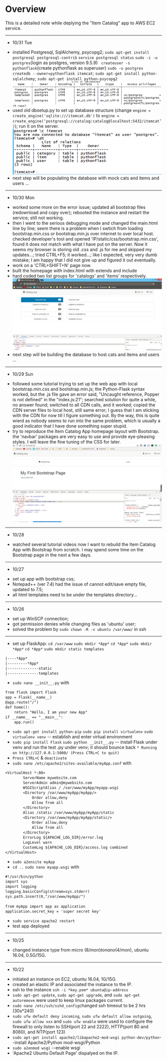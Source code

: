    # Overview
   This is a detailed note while deplying the "Item Catalog" app to AWS EC2 service.

-----
* 10/31 Tue
- installed Postgresql, SqlAlchemy, psycopg2; `sudo apt-get install postgresql postgresql-contrib` `service postgresql status` `sudo -i -u postgres`(login as postgres, version 9.5.9) ` createuser -s pythonflask`(create pythonflask as superuser) `sudo -u postgres createdb --owner=pythonflask itemcat`; `sudo apt-get install python-sqlalchemy`; `sudo apt-get install python-psycopg2`
![alt text](https://github.com/abigcleverdog/Web-app-deployment-EC2-001/blob/master/img/20171031_Capture.PNG "Project Snapshot")
- used old dbsetup.py to set up database structure (change `engine = create_engine('sqlite:///itemcat.db')` to `engine = create_engine(‘postgresql://catalog:catalog@localhost:5432/itemcat’)`); run it on the server.
![alt text](https://github.com/abigcleverdog/Web-app-deployment-EC2-001/blob/master/img/20171031_2_Capture.PNG "Project Snapshot")
- next step will be populating the database with mock cats and items and users ...
-----
* 10/30 Mon
- worked some more on the error issue; updated all bootstrap files (redownload and copy over); rebooted the instance and restart the service; still not working.
- then I went to the serious debugging mode and changed the main.html line by line; seem there is a problem when I swtich from loading bootstrap.min.css or bootstrap.min.js over internet to over local host. checked developer's tool and opened 'IP/static/css/bootstrap.min.css', found it does not match with what I have put on the server. Now it seems my browser is storing old .css and .js for me and skipped my updates...; tried CTRL+F5; it worked...; like I expected, very very dumb mistake; I am happy that I did not give up and figured it out eventually.
- work on a 'CTRL+SHIFT+N' page now.
- built the homepage with index.html with extends and include
- hard coded two list groups for 'catalogs' and 'items' respectively.
![alt text](https://github.com/abigcleverdog/Web-app-deployment-EC2-001/blob/master/img/20171030_Capture.PNG "Project Snapshot")
- next step will be building the database to host cats and items and users ...
-----
* 10/29 Sun
- followed some tutorial trying to set up the web app with local bootstrap.min.css and bootstrap.min.js; the Python-Flask syntax worked, but the .js file gave an error said, "Uncaught reference, Popper is not defined" in the "index.js:21"; searched solution for quite a while, no answer found; switched to all CDN calls, and it worked; copied the CDN server files to local host, still same error; I guess that I am sticking with the CDN for now till I figure something out. By the way, this is quite wierd as nobody seems to run into the same problem, which is usually a good indicator that I have done something super stupid.
- try to reproduce the Item Catalog App homepage layout with Bootstrap. the 'navbar' packages are very easy to use and provide eye-pleasing styles. I will leave the fine tuning of the CSS for later.
![alt text](https://github.com/abigcleverdog/Web-app-deployment-EC2-001/blob/master/img/20171029_Capture.PNG "Project Snapshot")
-----
* 10/28
- watched several tutorial videos now I want to rebuild the Item Catalog App with Bootstrap from scratch. I may spend some time on the Bootstrap page in the next a few days.
-----
* 10/27
- set up app with bootstrap css;
- Notepad++ (ver 7.4) had the issue of cannot edit/save empty file, updated to 7.5;
- all html templates need to be under the templates directory... 
-----
* 10/26
- set up WinSCP connection; 
- got permission denies while changing files as 'ubuntu' user; 
- solved the problem by `sudo chown -R -v ubuntu /var/www/` in ssh
___
- set up FlaskApp: `cd /var/www` `sudo mkdir *App*` `cd *App*` `sudo mkdir *App*` `cd *App*` `sudo mkdir static templates`
```
|----*App*
|---------*App*
|--------------static
|--------------templates
```
- `sudo nano __init__.py` with
```
from flask import Flask
app = Flask(__name__)
@app.route("/")
def home():
    return "Hello, I am your new App"
if __name__ == "__main__":
    app.run()
```
- `sudo apt-get install python-pip` `sudo pip install virtualenv` `sudo virtualenv venv` -- establish and enter virtual environment
- `sudo pip install Flask` `sudo python __init__.py` -- install Flask under venv and run the test .py under venv; it should bounce back `* Running on http://127.0.0.1:5000/ (Press CTRL+C to quit)`
- `Press CTRL+C` & `deactivate`
- `sudo nano /etc/apache2/sites-available/myApp.conf` with
```
<VirtualHost *:80>
		ServerName mywebsite.com
		ServerAdmin admin@mywebsite.com
		WSGIScriptAlias / /var/www/myApp/myapp.wsgi
		<Directory /var/www/myApp/myApp/>
			Order allow,deny
			Allow from all
		</Directory>
		Alias /static /var/www/myApp/myApp/static
		<Directory /var/www/myApp/myApp/static/>
			Order allow,deny
			Allow from all
		</Directory>
		ErrorLog ${APACHE_LOG_DIR}/error.log
		LogLevel warn
		CustomLog ${APACHE_LOG_DIR}/access.log combined
</VirtualHost>
```
- `sudo a2ensite myApp`
- `cd ..` `sudo nano myapp.wsgi` with
```
#!/usr/bin/python
import sys
import logging
logging.basicConfig(stream=sys.stderr)
sys.path.insert(0,"/var/www/myApp/")

from myApp import app as application
application.secret_key = 'super secret key'
```
- `sudo service apache2 restart`
- test app deployed
-----
* 10/25 
- changed instance type from micro ($8/mon) to nano ($4/mon), ubuntu 16.04, 0.5G/15G.
-----
* 10/22 
- initiated an instance on EC2, ubuntu 16.04, 1G/15G.
- created an elastic IP and associated the instance to the IP.
- ssh to the instance ```ssh -i *key.pem* ubuntu@ip-address```   
- `sudo apt-get update`, `sudo apt-get upgrade`, and `sudo apt-get autoremove` were used to keep linux packages current.
- `sudo nano /etc/ssh/sshd_config`changed ssh timeout to be 2 hrs (30s*240)
- `sudo ufw default deny incoming`, `sudo ufw default allow outgoing`, `sudo ufw allow xxx` and `sudo ufw enable` were used to configure the firewall to only listen to SSH(port 22 and 2222), HTTP(port 80 and 8080), and NTP(port 123)
- `sudo apt-get install apache2/libapache2-mod-wsgi python-dev/python`--install Apache2/Python mod-wsgi/Python
- `sudo a2enmod wsgi` --enable wsgi
- 'Apache2 Ubuntu Default Page' dispalyed on the IP.
